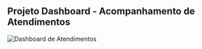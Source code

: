 ## Projeto Dashboard - Acompanhamento de Atendimentos
![Dashboard de Atendimentos](https://user-images.githubusercontent.com/69217230/163653973-8aa71fb1-d3b6-4bd5-8464-e82e09150d67.gif)
